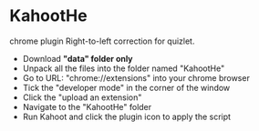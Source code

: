 # KahootHe
chrome plugin
Right-to-left correction for quizlet.

- Download **"data" folder only**
- Unpack all the files into the folder named "KahootHe"
- Go to URL: "chrome://extensions" into your chrome browser
- Tick the "developer mode" in the corner of the window
- Click the "upload an extension"
- Navigate to the "KahootHe" folder
- Run Kahoot and click the plugin icon to apply the script
